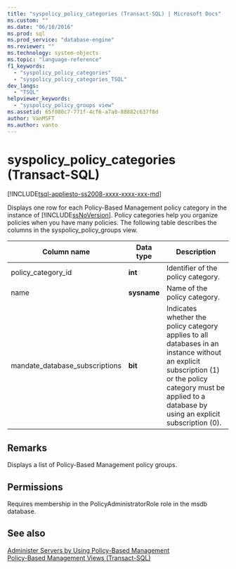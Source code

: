 ```yaml
---
title: "syspolicy_policy_categories (Transact-SQL) | Microsoft Docs"
ms.custom: ""
ms.date: "06/10/2016"
ms.prod: sql
ms.prod_service: "database-engine"
ms.reviewer: ""
ms.technology: system-objects
ms.topic: "language-reference"
f1_keywords: 
  - "syspolicy_policy_categories"
  - "syspolicy_policy_categories_TSQL"
dev_langs: 
  - "TSQL"
helpviewer_keywords: 
  - "syspolicy_policy_groups view"
ms.assetid: 65f080c7-771f-4cf6-a7a0-88882c637f8d
author: VanMSFT
ms.author: vanto
---
```

# syspolicy_policy_categories (Transact-SQL)
[!INCLUDE[tsql-appliesto-ss2008-xxxx-xxxx-xxx-md](../../includes/tsql-appliesto-ss2008-xxxx-xxxx-xxx-md.md)]

  Displays one row for each Policy-Based Management policy category in the instance of [!INCLUDE[ssNoVersion](../../includes/ssnoversion-md.md)]. Policy categories help you organize policies when you have many policies. The following table describes the columns in the syspolicy_policy_groups view.  
 
  
|Column name|Data type|Description|  
|-----------------|---------------|-----------------|  
|policy_category_id|**int**|Identifier of the policy category.|  
|name|**sysname**|Name of the policy category.|  
|mandate_database_subscriptions|**bit**|Indicates whether the policy category applies to all databases in an instance without an explicit subscription (1) or the policy category must be applied to a database by using an explicit subscription (0).|  
  
## Remarks  
 Displays a list of Policy-Based Management policy groups.  
  
## Permissions  
 Requires membership in the PolicyAdministratorRole role in the msdb database.  
  
## See also  
 [Administer Servers by Using Policy-Based Management](../../relational-databases/policy-based-management/administer-servers-by-using-policy-based-management.md)   
 [Policy-Based Management Views &#40;Transact-SQL&#41;](../../relational-databases/system-catalog-views/policy-based-management-views-transact-sql.md)  
  
  
